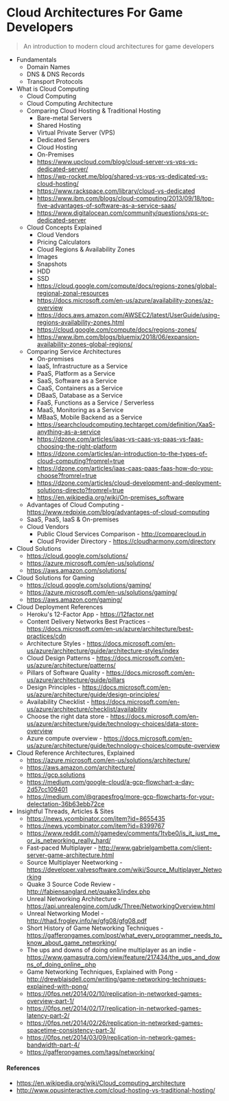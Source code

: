 # Cloud Architectures For Game Developers

> An introduction to modern cloud architectures for game developers

* Fundamentals
  * Domain Names
  * DNS & DNS Records
  * Transport Protocols
* What is Cloud Computing
  * Cloud Computing
  * Cloud Computing Architecture
  * Comparing Cloud Hosting & Traditional Hosting
    * Bare-metal Servers
    * Shared Hosting
    * Virtual Private Server (VPS)
    * Dedicated Servers
    * Cloud Hosting
    * On-Premises
    * https://www.upcloud.com/blog/cloud-server-vs-vps-vs-dedicated-server/
    * https://wp-rocket.me/blog/shared-vs-vps-vs-dedicated-vs-cloud-hosting/
    * https://www.rackspace.com/library/cloud-vs-dedicated
    * https://www.ibm.com/blogs/cloud-computing/2013/09/18/top-five-advantages-of-software-as-a-service-saas/
    * https://www.digitalocean.com/community/questions/vps-or-dedicated-server
  * Cloud Concepts Explained
    * Cloud Vendors
    * Pricing Calculators
    * Cloud Regions & Availability Zones
    * Images
    * Snapshots
    * HDD
    * SSD
    * https://cloud.google.com/compute/docs/regions-zones/global-regional-zonal-resources
    * https://docs.microsoft.com/en-us/azure/availability-zones/az-overview
    * https://docs.aws.amazon.com/AWSEC2/latest/UserGuide/using-regions-availability-zones.html
    * https://cloud.google.com/compute/docs/regions-zones/
    * https://www.ibm.com/blogs/bluemix/2018/06/expansion-availability-zones-global-regions/
  * Comparing Service Architectures
    * On-premises
    * IaaS, Infrastructure as a Service
    * PaaS, Platform as a Service
    * SaaS, Software as a Service
    * CaaS, Containers as a Service
    * DBaaS, Database as a Service
    * FaaS, Functions as a Service / Serverless
    * MaaS, Monitoring as a Service
    * MBaaS, Mobile Backend as a Service
    * https://searchcloudcomputing.techtarget.com/definition/XaaS-anything-as-a-service
    * https://dzone.com/articles/iaas-vs-caas-vs-paas-vs-faas-choosing-the-right-platform
    * https://dzone.com/articles/an-introduction-to-the-types-of-cloud-computing?fromrel=true
    * https://dzone.com/articles/iaas-caas-paas-faas-how-do-you-choose?fromrel=true
    * https://dzone.com/articles/cloud-development-and-deployment-solutions-directo?fromrel=true
    * https://en.wikipedia.org/wiki/On-premises_software
  * Advantages of Cloud Computing - https://www.redpixie.com/blog/advantages-of-cloud-computing
  * SaaS, PaaS, IaaS & On-premises
  * Cloud Vendors
    * Public Cloud Services Comparison - http://comparecloud.in
    * Cloud Provider Directory - https://cloudharmony.com/directory
* Cloud Solutions
  * https://cloud.google.com/solutions/
  * https://azure.microsoft.com/en-us/solutions/
  * https://aws.amazon.com/solutions/
* Cloud Solutions for Gaming
  * https://cloud.google.com/solutions/gaming/
  * https://azure.microsoft.com/en-us/solutions/gaming/
  * https://aws.amazon.com/gaming/
* Cloud Deployment References
  * Heroku's 12-Factor App - https://12factor.net
  * Content Delivery Networks Best Practices - https://docs.microsoft.com/en-us/azure/architecture/best-practices/cdn
  * Architecture Styles - https://docs.microsoft.com/en-us/azure/architecture/guide/architecture-styles/index
  * Cloud Design Patterns - https://docs.microsoft.com/en-us/azure/architecture/patterns/
  * Pillars of Software Quality - https://docs.microsoft.com/en-us/azure/architecture/guide/pillars
  * Design Principles - https://docs.microsoft.com/en-us/azure/architecture/guide/design-principles/
  * Availability Checklist - https://docs.microsoft.com/en-us/azure/architecture/checklist/availability
  * Choose the right data store - https://docs.microsoft.com/en-us/azure/architecture/guide/technology-choices/data-store-overview
  * Azure compute overview - https://docs.microsoft.com/en-us/azure/architecture/guide/technology-choices/compute-overview
* Cloud Reference Architectures, Explained
  * https://azure.microsoft.com/en-us/solutions/architecture/
  * https://aws.amazon.com/architecture/
  * https://gcp.solutions
  * https://medium.com/google-cloud/a-gcp-flowchart-a-day-2d57cc109401
  * https://medium.com/@grapesfrog/more-gcp-flowcharts-for-your-delectation-36b63ebb72ce
* Insightful Threads, Articles & Sites
  * https://news.ycombinator.com/item?id=8655435
  * https://news.ycombinator.com/item?id=8399767
  * https://www.reddit.com/r/gamedev/comments/1tvbe0/is_it_just_me_or_is_networking_really_hard/
  * Fast-paced Multiplayer - http://www.gabrielgambetta.com/client-server-game-architecture.html
  * Source Multiplayer Neetworking - https://developer.valvesoftware.com/wiki/Source_Multiplayer_Networking
  * Quake 3 Source Code Review - http://fabiensanglard.net/quake3/index.php
  * Unreal Networking Architecture - https://api.unrealengine.com/udk/Three/NetworkingOverview.html
  * Unreal Networking Model - http://thad.frogley.info/w/gfg08/gfg08.pdf
  * Short History of Game Networking Techniques - https://gafferongames.com/post/what_every_programmer_needs_to_know_about_game_networking/
  * The ups and downs of doing online multiplayer as an indie - https://www.gamasutra.com/view/feature/217434/the_ups_and_downs_of_doing_online_.php
  * Game Networking Techniques, Explained with Pong - http://drewblaisdell.com/writing/game-networking-techniques-explained-with-pong/
  * https://0fps.net/2014/02/10/replication-in-networked-games-overview-part-1/
  * https://0fps.net/2014/02/17/replication-in-networked-games-latency-part-2/
  * https://0fps.net/2014/02/26/replication-in-networked-games-spacetime-consistency-part-3/
  * https://0fps.net/2014/03/09/replication-in-network-games-bandwidth-part-4/
  * https://gafferongames.com/tags/networking/

#### References

* https://en.wikipedia.org/wiki/Cloud_computing_architecture
* http://www.opusinteractive.com/cloud-hosting-vs-traditional-hosting/
